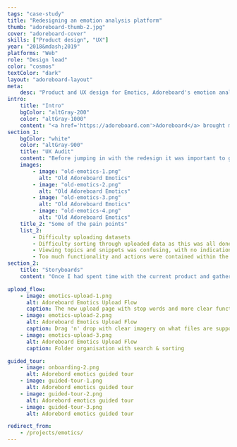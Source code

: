 ```yaml
---
tags: "case-study"
title: "Redesigning an emotion analysis platform"
thumb: "adoreboard-thumb-2.jpg"
cover: "adoreboard-cover"
skills: ["Product design", "UX"]
year: "2018&mdash;2019"
platforms: "Web"
role: "Design lead"
color: "cosmos"
textColor: "dark"
layout: "adoreboard-layout"
meta:
    desc: "Product and UX design for Emotics, Adoreboard's emotion analysis tool."
intro:
    title: "Intro"
    bgColor: "altGray-200"
    color: "altGray-1000"
    content: "<a href='https://adoreboard.com'>Adoreboard</a> brought me in to work alongside their product team to redesign Emotics, an emotion analytics product. It's used by consultants and agencies to analyse large sets of social data to provide insights for brands and research institutions."
section_1:
    bgColor: "white"
    color: "altGray-900"
    title: "UX Audit"
    content: "Before jumping in with the redesign it was important to get familiar with their current iteration of the product and start figuring out the pain points. Emotics was still in beta at this stage and hadn't yet been released to customers but the internal consultants were already utilising it for live projects. They proved to be invaluable for gathering feedback on current weaknesses in the product and discussing new features."
    images:
        - image: "old-emotics-1.png"
          alt: "Old Adoreboard Emotics"
        - image: "old-emotics-2.png"
          alt: "Old Adoreboard Emotics"
        - image: "old-emotics-3.png"
          alt: "Old Adoreboard Emotics"
        - image: "old-emotics-4.png"
          alt: "Old Adoreboard Emotics"
    title_2: "Some of the pain points"
    list_2:
        - Difficulty uploading datasets
        - Difficulty sorting through uploaded data as this was all done within the sidebar
        - Viewing topics and snippets was confusing, with no indication of where to access them or dig deeper for further analysis
        - Too much functionality and actions were contained within the small space of the sidebar
section_2:
    title: "Storyboards"
    content: "Once I had spent time with the current product and gathered feedback on the aspects of the product that needed improved, I started storyboarding and creating low fidelity wireframes of the product."

upload_flow:
    - image: emotics-upload-1.png
      alt: Adoreboard Emotics Upload Flow
      caption: The new upload page with stop words and more clear functionality
    - image: emotics-upload-2.png
      alt: Adoreboard Emotics Upload Flow
      caption: Drag 'n' drop with clear imagery on what files are supported
    - image: emotics-upload-3.png
      alt: Adoreboard Emotics Upload Flow
      caption: Folder organisation with search & sorting

guided_tour:
    - image: onboarding-2.png
      alt: Adorebord emotics guided tour
    - image: guided-tour-1.png
      alt: Adorebord emotics guided tour
    - image: guided-tour-2.png
      alt: Adorebord emotics guided tour
    - image: guided-tour-3.png
      alt: Adorebord emotics guided tour

redirect_from:
    - /projects/emotics/
---
```

